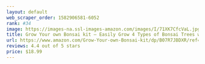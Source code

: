 ```yaml
---
layout: default 
﻿web_scraper_order: 1582906581-6052
rank: #34
image: https://images-na.ssl-images-amazon.com/images/I/71XK7CfcVaL.jpg
title: Grow Your own Bonsai kit – Easily Grow 4 Types of Bonsai Trees with Our Complete Beginner…
url: https://www.amazon.com/Grow-Your-own-Bonsai-kit/dp/B07R7JBDXR/ref=zg_mw_lawn-garden_34?_encoding=UTF8&psc=1&refRID=76Z90TQYXV7BQTWF8V4S
reviews: 4.4 out of 5 stars
price: $18.99 
---
```


